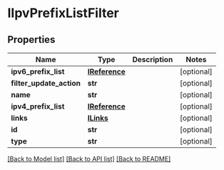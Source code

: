 # IIpvPrefixListFilter

## Properties
Name | Type | Description | Notes
------------ | ------------- | ------------- | -------------
**ipv6_prefix_list** | [**IReference**](IReference.md) |  | [optional] 
**filter_update_action** | **str** |  | [optional] 
**name** | **str** |  | [optional] 
**ipv4_prefix_list** | [**IReference**](IReference.md) |  | [optional] 
**links** | [**ILinks**](ILinks.md) |  | [optional] 
**id** | **str** |  | [optional] 
**type** | **str** |  | [optional] 

[[Back to Model list]](../README.md#documentation-for-models) [[Back to API list]](../README.md#documentation-for-api-endpoints) [[Back to README]](../README.md)


